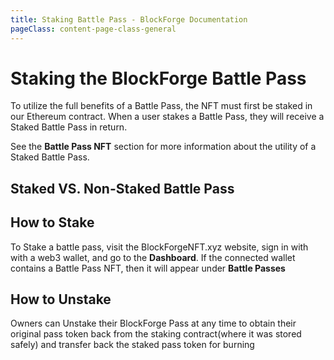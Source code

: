 ```yaml
---
title: Staking Battle Pass - BlockForge Documentation
pageClass: content-page-class-general
---
```


# Staking the BlockForge Battle Pass
To utilize the full benefits of a Battle Pass, the NFT must first be staked in our Ethereum contract.
When a user stakes a Battle Pass, they will receive a Staked Battle Pass in return.


See the **Battle Pass NFT** section for more information about the utility of a Staked Battle Pass.

## Staked VS. Non-Staked Battle Pass
<BattlePassCard/>


## How to Stake
To Stake a battle pass, visit the BlockForgeNFT.xyz website, sign in with with a web3 wallet, and go to the **Dashboard**.
If the connected wallet contains a Battle Pass NFT, then it will appear under **Battle Passes**


<!--
A Staked BlockForge pass will also enable access for the pass owner to purchase 100x100 plots of land within the Minecraft Server using the $FORGE token they have earned while playing in-game.

Once a BlockForge Pass is staked, The owner will have the ability to rent their staked pass token to other players for a predefined amount of time. -->

## How to Unstake

Owners can Unstake their BlockForge Pass at any time to obtain their original pass token back from the staking contract(where it was stored safely) and transfer back the staked pass token for burning
